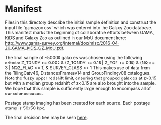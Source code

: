 # Manifest

Files in this directory describe the initial sample definition and construct the input file 'gamazoo.csv' which was entered into the Galaxy Zoo database. This manifest marks the beginning of collaborative efforts between GAMA, KiDS and Galaxy Zoo as outlined in our MoU document here: http://www.gama-survey.org/internal/doc/misc/2016-04-20_GAMA_KiDS_GZ_MoU.pdf.

The final sample of ~50000 galaxies was chosen using the following criteria:
Z_TONRY >= 0.002 & (Z_TONRY <= 0.15 | Z_FOF <= 0.15) & (NQ >= 3 | NQ2_FLAG >= 1) & SURVEY_CLASS >= 1
This makes use of data from the TilingCatv46, DistancesFramesv14 and GroupFindingv08 catalogues. Note the fuzzy upper redshift limit, ensuring that grouped galaxies at z>0.15 but with a median group redshift of z<0.15 are also brought into the sample. We hope that this sample is sufficiently large enough to encompass all of our science cases.

Postage stamp imaging has been created for each source. Each postage stamp is 50x50 kpc.

The final decision tree may be seen [here](../gz4_g_tree_crop.pdf).
